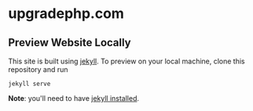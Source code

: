 upgradephp.com
==============


Preview Website Locally
-----------------------

This site is built using [jekyll](http://jekyllrb.com/). To preview on your
local machine, clone this repository and run
```
jekyll serve
```

__Note__: you'll need to have [jekyll installed](http://jekyllrb.com/docs/quickstart/).
